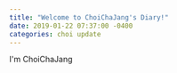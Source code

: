 ```yaml
---
title: "Welcome to ChoiChaJang's Diary!"
date: 2019-01-22 07:37:00 -0400
categories: choi update
---
```

I'm ChoiChaJang
